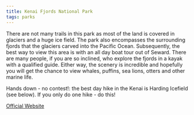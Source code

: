 ```yaml
---
title: Kenai Fjords National Park
tags: parks
---
```

There are not many trails in this park as most of the land is covered in glaciers and a huge ice field. The park also encompasses the surrounding fjords that the glaciers carved into the Pacific Ocean. Subsequently, the best way to view this area is with an all day boat tour out of Seward. There are many people, if you are so inclined, who explore the fjords in a kayak with a qualified guide. Either way, the scenery is incredible and hopefully you will get the chance to view whales, puffins, sea lions, otters and other marine life.  

Hands down - no contest!: the best day hike in the Kenai is Harding Icefield (see below). If you only do one hike - do this!  

[Official Website](http://www.nps.gov/kefj/)